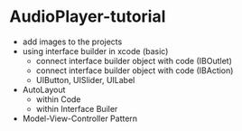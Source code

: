 # AudioPlayer-tutorial

- add images to the projects
- using interface builder in xcode (basic)
  - connect interface builder object with code (IBOutlet)
  - connect interface builder object with code (IBAction)
  - UIButton, UISlider, UILabel
- AutoLayout
  - within Code
  - within Interface Builer
- Model-View-Controller Pattern
